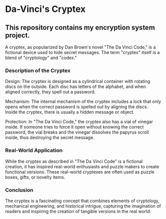 # Da-Vinci's Cryptex
<h2>This repository contains my encryption system project.</h2>

A cryptex, as popularized by Dan Brown's novel "The Da Vinci Code," is a fictional device used to hide secret messages. The term "cryptex" itself is a blend of "cryptology" and "codex."

<h3>Description of the Cryptex</h3>
<p>
Design: The cryptex is designed as a cylindrical container with rotating discs on the outside. Each disc has letters of the alphabet, and when aligned correctly, they spell out a password.

Mechanism: The internal mechanism of the cryptex includes a lock that only opens when the correct password is spelled out by aligning the discs. Inside the cryptex, there is usually a hidden message or object.

Protection: In "The Da Vinci Code," the cryptex also has a vial of vinegar inside. If someone tries to force it open without knowing the correct password, the vial breaks and the vinegar dissolves the papyrus scroll inside, thus destroying the secret message.

<h3>Real-World Application</h3>

While the cryptex as described in "The Da Vinci Code" is a fictional creation, it has inspired real-world enthusiasts and puzzle makers to create functional versions. These real-world cryptexes are often used as puzzle boxes, gifts, or novelty items.

<h3>Conclusion</h3>

The cryptex is a fascinating concept that combines elements of cryptology, mechanical engineering, and historical intrigue, capturing the imagination of readers and inspiring the creation of tangible versions in the real world.
</p>
